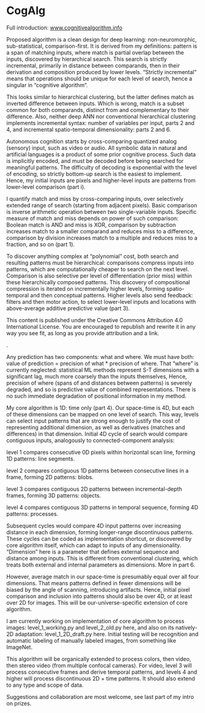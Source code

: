CogAlg
======

Full introduction: www.cognitivealgorithm.info

Proposed algorithm is a clean design for deep learning: non-neuromorphic, sub-statistical, comparison-first. It is derived from my definitions: pattern is a span of matching inputs, where match is partial overlap between the inputs, discovered by hierarchical search. This search is strictly incremental, primarily in distance between comparands, then in their derivation and composition produced by lower levels. “Strictly incremental” means that operations should be unique for each level of search, hence a singular in “cognitive algorithm“.

This looks similar to hierarchical clustering, but the latter defines match as inverted difference between inputs. Which is wrong, match is a subset common for both comparands, distinct from and complementary to their difference. Also, neither deep ANN nor conventional hierarchical clustering implements incremental syntax: number of variables per input, parts 2 and 4, and incremental spatio-temporal dimensionality: parts 2 and 6.

Autonomous cognition starts by cross-comparing quantized analog (sensory) input, such as video or audio. All symbolic data in natural and artificial languages is a product of some prior cognitive process. Such data is implicitly encoded, and must be decoded before being searched for meaningful patterns. The difficulty of decoding is exponential with the level of encoding, so strictly bottom-up search is the easiest to implement. Hence, my initial inputs are pixels and higher-level inputs are patterns from lower-level comparison (part i).

I quantify match and miss by cross-comparing inputs, over selectively extended range of search (starting from adjacent pixels). Basic comparison is inverse arithmetic operation between two single-variable inputs. Specific measure of match and miss depends on power of such comparison: Boolean match is AND and miss is XOR, comparison by subtraction increases match to a smaller comparand and reduces miss to a difference, comparison by division increases match to a multiple and reduces miss to a fraction, and so on (part 1).

To discover anything complex at “polynomial” cost, both search and resulting patterns must be hierarchical: comparisons compress inputs into patterns, which are computationally cheaper to search on the next level. Comparison is also selective per level of differentiation (prior miss) within these hierarchically composed patterns. This discovery of compositional compression is iterated on incrementally higher levels, forming spatio-temporal and then conceptual patterns. Higher levels also send feedback: filters and then motor action, to select lower-level inputs and locations with above-average additive predictive value (part 3).

This content is published under the Creative Commons Attribution 4.0 International License. You are encouraged to republish and rewrite it in any way you see fit, as long as you provide attribution and a link.

.

Any prediction has two components: what and where. We must have both: value of prediction = precision of what * precision of where. That “where” is currently neglected: statistical ML methods represent S-T dimensions with a significant lag, much more coarsely than the inputs themselves, Hence, precision of where (spans of and distances between patterns) is severely degraded, and so is predictive value of combined representations. There is no such immediate degradation of positional information in my method.

My core algorithm is 1D: time only (part 4). Our space-time is 4D, but each of  these dimensions can be mapped on one level of search. This way, levels can select input patterns that are strong enough to justify the cost of representing additional dimension, as well as derivatives (matches and differences) in that dimension.
Initial 4D cycle of search would compare contiguous inputs, analogously to connected-component analysis:

level 1 compares consecutive 0D pixels within horizontal scan line, forming 1D patterns: line segments.

level 2 compares contiguous 1D patterns between consecutive lines in a frame, forming 2D patterns: blobs.

level 3 compares contiguous 2D patterns between incremental-depth frames, forming 3D patterns: objects.

level 4 compares contiguous 3D patterns in temporal sequence, forming 4D patterns: processes.

Subsequent cycles would compare 4D input patterns over increasing distance in each dimension, forming longer-range discontinuous patterns. These cycles can be coded as implementation shortcut, or discovered by core algorithm itself, which can adapt to inputs of any dimensionality. “Dimension” here is a parameter that defines external sequence and distance among inputs. This is different from conventional clustering, which treats both external and internal parameters as dimensions. More in part 6.

However, average match in our space-time is presumably equal over all four dimensions. That means patterns defined in fewer dimensions will be biased by the angle of scanning, introducing artifacts. Hence, initial pixel comparison and inclusion into patterns should also be over 4D, or at least over 2D for images.
This will be our-universe-specific extension of core algorithm.

I am currently working on implementation of core algorithm to process images: level_1_working.py and level_2_old.py here, and also on its natively-2D adaptation: level_1_2D_draft.py here.
Initial testing will be recognition and automatic labeling of manually labeled images, from something like ImageNet.

This algorithm will be organically extended to process colors, then video, then stereo video (from multiple confocal cameras).
For video, level 3 will process consecutive frames and derive temporal patterns, and levels 4 and higher will process discontinuous 2D + time patterns. It should also extend to any type and scope of data.

Suggestions and collaboration are most welcome, see last part of my intro on prizes.


